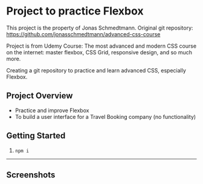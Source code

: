 # Project to practice Flexbox

This project is the property of Jonas Schmedtmann. Original git repository: https://github.com/jonasschmedtmann/advanced-css-course

Project is from Udemy Course: The most advanced and modern CSS course on the internet: master flexbox, CSS Grid, responsive design, and so much more.

Creating a git repository to practice and learn advanced CSS, especially Flexbox.

## Project Overview

* Practice and improve Flexbox
* To build a user interface for a Travel Booking company (no functionality)

## Getting Started

1. ``npm i``

____

## Screenshots

